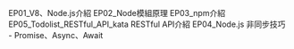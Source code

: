 EP01_V8、Node.js介紹
EP02_Node模組原理
EP03_npm介紹
EP05_Todolist_RESTful_API_kata   RESTful API介紹
EP04_Node.js 非同步技巧 - Promise、Async、Await